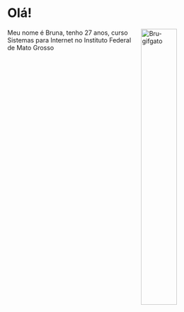  <h1>Olá!</h1>  
 <img align="right" alt="Bru-gifgato" height="40%" width="40%" src="https://t.ctcdn.com.br/AwxkFgvpQizV0aW2qJ_uHcXQNxU=/i361132.gif">
 <p>Meu nome é Bruna, tenho 27 anos, curso Sistemas para Internet no Instituto Federal de Mato Grosso </p> <br>
 
